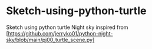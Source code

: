 # Sketch-using-python-turtle
Sketch using python turtle
Night sky inspired from [https://github.com/jerryko01/python-night-sky/blob/main/pj00_turtle_scene.py]
